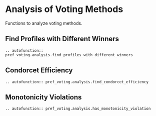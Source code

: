 Analysis of Voting Methods
=======================================

Functions to analyze voting methods.  

## Find Profiles with Different Winners

```{eval-rst}
.. autofunction:: pref_voting.analysis.find_profiles_with_different_winners

```

##   Condorcet Efficiency  

```{eval-rst}
.. autofunction:: pref_voting.analysis.find_condorcet_efficiency

```

##   Monotonicity Violations

```{eval-rst}
.. autofunction:: pref_voting.analysis.has_monotonicity_violation

```

